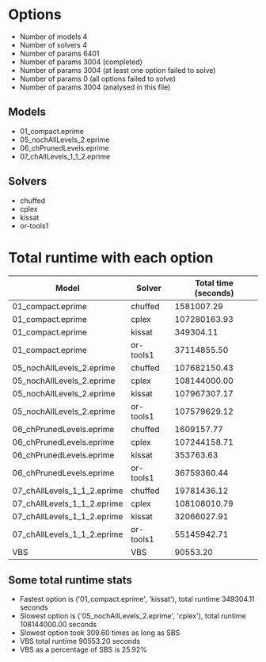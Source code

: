 

# Options


- Number of models         4
- Number of solvers        4
- Number of params      6401
- Number of params      3004 (completed)
- Number of params      3004 (at least one option failed to solve)
- Number of params         0 (all options failed to solve)
- Number of params      3004 (analysed in this file)


## Models


 - 01_compact.eprime
 - 05_nochAllLevels_2.eprime
 - 06_chPrunedLevels.eprime
 - 07_chAllLevels_1_1_2.eprime


## Solvers


 - chuffed
 - cplex
 - kissat
 - or-tools1


# Total runtime with each option


 | Model | Solver | Total time (seconds) | 
 | -- | -- | -- | 
 | 01_compact.eprime | chuffed | 1581007.29 | 
 | 01_compact.eprime | cplex | 107280163.93 | 
 | 01_compact.eprime | kissat | 349304.11 | 
 | 01_compact.eprime | or-tools1 | 37114855.50 | 
 | 05_nochAllLevels_2.eprime | chuffed | 107682150.43 | 
 | 05_nochAllLevels_2.eprime | cplex | 108144000.00 | 
 | 05_nochAllLevels_2.eprime | kissat | 107967307.17 | 
 | 05_nochAllLevels_2.eprime | or-tools1 | 107579629.12 | 
 | 06_chPrunedLevels.eprime | chuffed | 1609157.77 | 
 | 06_chPrunedLevels.eprime | cplex | 107244158.71 | 
 | 06_chPrunedLevels.eprime | kissat | 353763.63 | 
 | 06_chPrunedLevels.eprime | or-tools1 | 36759360.44 | 
 | 07_chAllLevels_1_1_2.eprime | chuffed | 19781436.12 | 
 | 07_chAllLevels_1_1_2.eprime | cplex | 108108010.79 | 
 | 07_chAllLevels_1_1_2.eprime | kissat | 32066027.91 | 
 | 07_chAllLevels_1_1_2.eprime | or-tools1 | 55145942.71 | 
 | VBS | VBS | 90553.20 | 


## Some total runtime stats


 - Fastest option is ('01_compact.eprime', 'kissat'), total runtime 349304.11 seconds
 - Slowest option is ('05_nochAllLevels_2.eprime', 'cplex'), total runtime 108144000.00 seconds
 - Slowest option took 309.60 times as long as SBS
 - VBS total runtime 90553.20 seconds
 - VBS as a percentage of SBS is 25.92%
